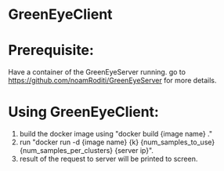 # GreenEyeClient
# Prerequisite:
Have a container of the GreenEyeServer running. go to https://github.com/noamRoditi/GreenEyeServer for more details.

# Using GreenEyeClient:
  1. build the docker image using "docker build {image name} ."
  2. run "docker run -d {image name} {k} {num_samples_to_use} {num_samples_per_clusters} {server ip}".
  3. result of the request to server will be printed to screen.
